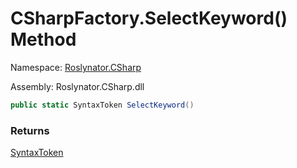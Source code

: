 # CSharpFactory\.SelectKeyword\(\) Method

Namespace: [Roslynator.CSharp](../../README.md)

Assembly: Roslynator\.CSharp\.dll

```csharp
public static SyntaxToken SelectKeyword()
```

### Returns

[SyntaxToken](https://docs.microsoft.com/en-us/dotnet/api/microsoft.codeanalysis.syntaxtoken)


